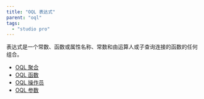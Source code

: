 ```yaml
---
title: "OQL 表达式"
parent: "oql"
tags:
  - "studio pro"
---
```


表达式是一个常数、函数或属性名称、常数和由运算人或子查询连接的函数的任何组合。

*   [OQL 聚合](oql-aggregation)
*   [OQL 函数](oql-函数)
*   [OQL 操作员](oql运算符)
*   [OQL 参数](oql-parameters)
